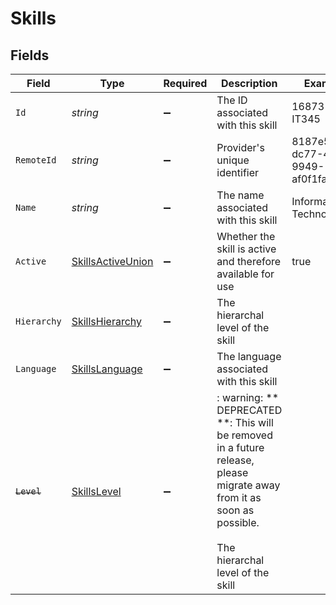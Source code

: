 # Skills


## Fields

| Field                                                                                                                                                      | Type                                                                                                                                                       | Required                                                                                                                                                   | Description                                                                                                                                                | Example                                                                                                                                                    |
| ---------------------------------------------------------------------------------------------------------------------------------------------------------- | ---------------------------------------------------------------------------------------------------------------------------------------------------------- | ---------------------------------------------------------------------------------------------------------------------------------------------------------- | ---------------------------------------------------------------------------------------------------------------------------------------------------------- | ---------------------------------------------------------------------------------------------------------------------------------------------------------- |
| `Id`                                                                                                                                                       | *string*                                                                                                                                                   | :heavy_minus_sign:                                                                                                                                         | The ID associated with this skill                                                                                                                          | 16873-IT345                                                                                                                                                |
| `RemoteId`                                                                                                                                                 | *string*                                                                                                                                                   | :heavy_minus_sign:                                                                                                                                         | Provider's unique identifier                                                                                                                               | 8187e5da-dc77-475e-9949-af0f1fa4e4e3                                                                                                                       |
| `Name`                                                                                                                                                     | *string*                                                                                                                                                   | :heavy_minus_sign:                                                                                                                                         | The name associated with this skill                                                                                                                        | Information-Technology                                                                                                                                     |
| `Active`                                                                                                                                                   | [SkillsActiveUnion](../../Models/Components/SkillsActiveUnion.md)                                                                                          | :heavy_minus_sign:                                                                                                                                         | Whether the skill is active and therefore available for use                                                                                                | true                                                                                                                                                       |
| `Hierarchy`                                                                                                                                                | [SkillsHierarchy](../../Models/Components/SkillsHierarchy.md)                                                                                              | :heavy_minus_sign:                                                                                                                                         | The hierarchal level of the skill                                                                                                                          |                                                                                                                                                            |
| `Language`                                                                                                                                                 | [SkillsLanguage](../../Models/Components/SkillsLanguage.md)                                                                                                | :heavy_minus_sign:                                                                                                                                         | The language associated with this skill                                                                                                                    |                                                                                                                                                            |
| ~~`Level`~~                                                                                                                                                | [SkillsLevel](../../Models/Components/SkillsLevel.md)                                                                                                      | :heavy_minus_sign:                                                                                                                                         | : warning: ** DEPRECATED **: This will be removed in a future release, please migrate away from it as soon as possible.<br/><br/>The hierarchal level of the skill |                                                                                                                                                            |